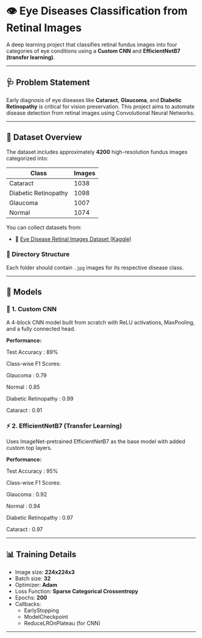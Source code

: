 # 👁️ Eye Diseases Classification from Retinal Images

A deep learning project that classifies retinal fundus images into four categories of eye conditions using a **Custom CNN** and **EfficientNetB7 (transfer learning)**.

---

## 🩺 Problem Statement

Early diagnosis of eye diseases like **Cataract**, **Glaucoma**, and **Diabetic Retinopathy** is critical for vision preservation. This project aims to automate disease detection from retinal images using Convolutional Neural Networks.

---

## 📂 Dataset Overview

The dataset includes approximately **4200** high-resolution fundus images categorized into:

| Class                 | Images |
|-----------------------|--------|
| Cataract              | 1038   |
| Diabetic Retinopathy  | 1098   |
| Glaucoma              | 1007   |
| Normal                | 1074   |

You can collect datasets from:

- 🔗 [Eye Disease Retinal Images Dataset (Kaggle)](https://www.kaggle.com/datasets/gunavenkatdoddi/eye-diseases-classification)

### 📁 Directory Structure


Each folder should contain `.jpg` images for its respective disease class.

---

## 🧠 Models

### 🔧 1. Custom CNN

A 4-block CNN model built from scratch with ReLU activations, MaxPooling, and a fully connected head.

**Performance:**

Test Accuracy : 89%

Class-wise F1 Scores:

Glaucoma : 0.79

Normal : 0.85

Diabetic Retinopathy : 0.99

Cataract : 0.91


### ⚡ 2. EfficientNetB7 (Transfer Learning)

Uses ImageNet-pretrained EfficientNetB7 as the base model with added custom top layers.

**Performance:**

Test Accuracy : 95%

Class-wise F1 Scores:

Glaucoma : 0.92

Normal : 0.94

Diabetic Retinopathy : 0.97

Cataract : 0.97


---

## 📊 Training Details

- Image size: **224x224x3**
- Batch size: **32**
- Optimizer: **Adam**
- Loss Function: **Sparse Categorical Crossentropy**
- Epochs: **200**
- Callbacks:
  - EarlyStopping
  - ModelCheckpoint
  - ReduceLROnPlateau (for CNN)

---
